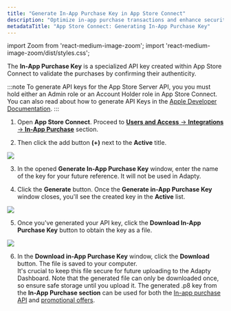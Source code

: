 ```yaml
---
title: "Generate In-App Purchase Key in App Store Connect"
description: "Optimize in-app purchase transactions and enhance security by generating an In-App Purchase Key in App Store Connect, facilitating secure communication with Apple's servers. Learn how to streamline the validation process for app purchases and align with Apple's focus on improving security measures"
metadataTitle: "App Store Connect: Generating In-App Purchase Key"
---
```


import Zoom from 'react-medium-image-zoom';
import 'react-medium-image-zoom/dist/styles.css';

The **In-App Purchase Key** is a specialized API key created within App Store Connect to validate the purchases by confirming their authenticity.

:::note
To generate API keys for the App Store Server API, you you must hold either an Admin role or an Account Holder role in App Store Connect. You can also read about how to generate API Keys in the [Apple Developer Documentation](https://developer.apple.com/documentation/appstoreserverapi/creating_api_keys_to_use_with_the_app_store_server_api).
:::

1. Open **App Store Connect**. Proceed to [**Users and Access** → **Integrations** → **In-App Purchase**](https://appstoreconnect.apple.com/access/integrations/api/subs) section.

2. Then click the add button **(+)** next to the **Active** title.

   
<Zoom>
  <img src={require('./img/6d737db-generate_in-app_key.webp').default}
  style={{
    border: 'none', /* border width and color */
    width: '700px', /* image width */
    display: 'block', /* for alignment */
    margin: '0 auto' /* center alignment */
  }}
/>
</Zoom>




3. In the opened **Generate In-App Purchase Key** window, enter the name of the key for your future reference. It will not be used in Adapty.

4. Click the **Generate** button. Once the **Generate in-App Purchase Key** window closes, you'll see the created key in the **Active** list.

   
<Zoom>
  <img src={require('./img/fac066b-download_inapp_file.webp').default}
  style={{
    border: '1px solid #727272', /* border width and color */
    width: '700px', /* image width */
    display: 'block', /* for alignment */
    margin: '0 auto' /* center alignment */
  }}
/>
</Zoom>




5. Once you've generated your API key, click the **Download In-App Purchase Key** button to obtain the key as a file.

   
<Zoom>
  <img src={require('./img/d59faff-download_in-app_purchase_key.webp').default}
  style={{
    border: '1px solid #727272', /* border width and color */
    width: '700px', /* image width */
    display: 'block', /* for alignment */
    margin: '0 auto' /* center alignment */
  }}
/>
</Zoom>




6. In the **Download in-App Purchase Key** window, click the **Download** button. The file is saved to your computer.  
   It's crucial to keep this file secure for future uploading to the Adapty Dashboard. Note that the generated file can only be downloaded once, so ensure safe storage until you upload it. The generated .p8 key from the **In-App Purchase section** can be used for both the  [In-app purchase API](in-app-purchase-api-storekit-2) and [promotional offers](app-store-promotional-offers).